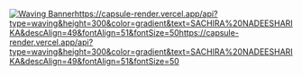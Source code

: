 [![Waving Banner](https://capsule-render.vercel.app/api?type=waving&height=300&color=gradient&text=SACHIRA%20NADEESHARIKA&descAlign=49)](https://capsule-render.vercel.app/api?type=waving&height=300&color=gradient&text=SACHIRA%20NADEESHARIKA&descAlign=49&fontAlign=51&fontSize=50)https://capsule-render.vercel.app/api?type=waving&height=300&color=gradient&text=SACHIRA%20NADEESHARIKA&descAlign=49&fontAlign=51&fontSize=50https://capsule-render.vercel.app/api?type=waving&height=300&color=gradient&text=SACHIRA%20NADEESHARIKA&descAlign=49&fontAlign=51&fontSize=50



